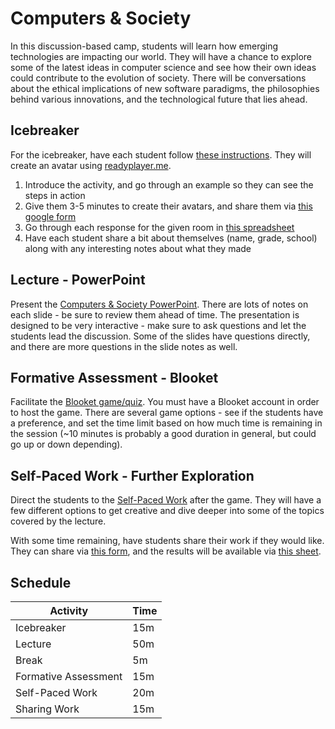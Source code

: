 # Computers & Society
In this discussion-based camp, students will learn how emerging technologies are impacting our world. They will have a chance to explore some of the latest ideas in computer science and see how their own ideas could contribute to the evolution of society. There will be conversations about the ethical implications of new software paradigms, the philosophies behind various innovations, and the technological future that lies ahead.

## Icebreaker
For the icebreaker, have each student follow [these instructions](Icebreaker.md). They will create an avatar using [readyplayer.me](https://readyplayer.me/avatar).

1. Introduce the activity, and go through an example so they can see the steps in action
1. Give them 3-5 minutes to create their avatars, and share them via [this google form](https://forms.gle/nrSLJzVycNWxDBBg9)
1. Go through each response for the given room in [this spreadsheet](https://docs.google.com/spreadsheets/d/18Ra8hv3zSXJLufTuUtwvIwoq3zrJynOkwg6SsCAvGD0/edit?usp=sharing)
1. Have each student share a bit about themselves (name, grade, school) along with any interesting notes about what they made

## Lecture - PowerPoint
Present the [Computers & Society PowerPoint](ComputersAndSociety.pptx). There are lots of notes on each slide - be sure to review them ahead of time. The presentation is designed to be very interactive - make sure to ask questions and let the students lead the discussion. Some of the slides have questions directly, and there are more questions in the slide notes as well.

## Formative Assessment - Blooket
Facilitate the [Blooket game/quiz](). You must have a Blooket account in order to host the game. There are several game options - see if the students have a preference, and set the time limit based on how much time is remaining in the session (~10 minutes is probably a good duration in general, but could go up or down depending).

## Self-Paced Work - Further Exploration
Direct the students to the [Self-Paced Work](SelfPacedWork.md) after the game. They will have a few different options to get creative and dive deeper into some of the topics covered by the lecture.

With some time remaining, have students share their work if they would like. They can share via [this form](https://forms.gle/xyQTcqkaDmsg5v448), and the results will be available via [this sheet](https://docs.google.com/spreadsheets/d/1qMvLzCZunxXc9B-Ke8P1Ojw8LrkZAEKmzvnMYWc5LB4/edit?usp=sharing).

## Schedule

| Activity | Time |
|-|-|
| Icebreaker | 15m |
| Lecture | 50m |
| Break | 5m |
| Formative Assessment | 15m |
| Self-Paced Work | 20m |
| Sharing Work | 15m |